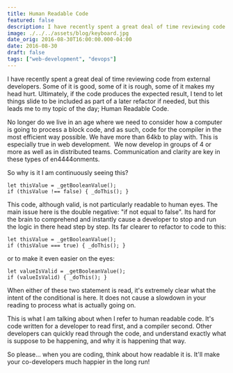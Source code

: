 ```yaml
---
title: Human Readable Code
featured: false
description: I have recently spent a great deal of time reviewing code from externaldevelopers. Some of it is good, some of it is rough, some of it makes my headhurt. Ultimately, if the code produces the expected result, I tend to let thingsslide to be included as part of a later refactor if needed, but this leads me tomy topic of the day; Human Readable Code.No longer do we live in an age where we need to consider how a computer is goingto process a block code, and as such, code for the compiler in t
image: ./../../assets/blog/keyboard.jpg
date_orig: 2016-08-30T16:00:00.000-04:00
date: 2016-08-30
draft: false
tags: ["web-development", "devops"]
---
```


I have recently spent a great deal of time reviewing code from external developers. Some of it is good, some of it is rough, some of it makes my head hurt. Ultimately, if the code produces the expected result, I tend to let things slide to be included as part of a later refactor if needed, but this leads me to my topic of the day; Human Readable Code.

No longer do we live in an age where we need to consider how a computer is going to process a block code, and as such, code for the compiler in the most efficient way possible. We have more than 64kb to play with. This is especially true in web development.  We now develop in groups of 4 or more as well as in distributed teams. Communication and clarity are key in these types of en4444onments.

So why is it I am continuously seeing this?

```
let thisValue = _getBooleanValue();
if (thisValue !== false) { _doThis(); }
```

This code, although valid, is not particularly readable to human eyes. The main issue here is the double negative: "if not equal to false". Its hard for the brain to comprehend and instantly cause a developer to stop and run the logic in there head step by step. Its far clearer to refactor to code to this:

```
let thisValue = _getBooleanValue();
if (thisValue === true) { _doThis(); }
```

or to make it even easier on the eyes:

```
let valueIsValid = _getBooleanValue();
if (valueIsValid) { _doThis(); }
```

When either of these two statement is read, it's extremely clear what the intent of the conditional is here. It does not cause a slowdown in your reading to process what is actually going on.

This is what I am talking about when I refer to human readable code. It's code written for a developer to read first, and a compiler second. Other developers can quickly read through the code, and understand exactly what is suppose to be happening, and why it is happening that way.

So please... when you are coding, think about how readable it is. It'll make your co-developers much happier in the long run!
